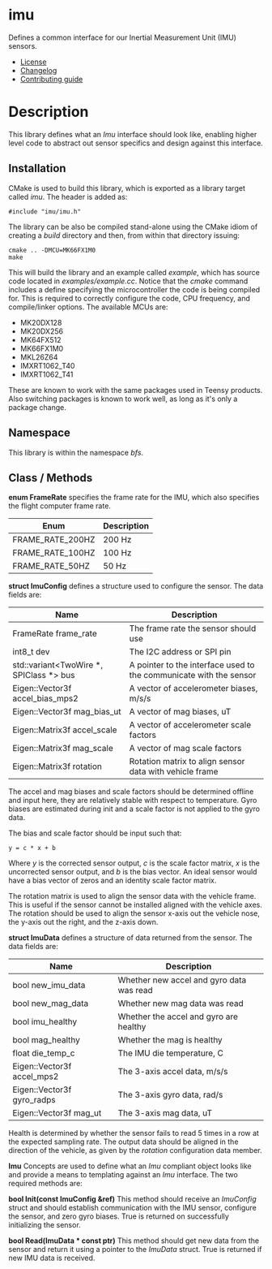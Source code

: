 # imu
Defines a common interface for our Inertial Measurement Unit (IMU) sensors.
   * [License](LICENSE.md)
   * [Changelog](CHANGELOG.md)
   * [Contributing guide](CONTRIBUTING.md)

# Description
This library defines what an *Imu* interface should look like, enabling higher level code to abstract out sensor specifics and design against this interface.

## Installation
CMake is used to build this library, which is exported as a library target called *imu*. The header is added as:

```
#include "imu/imu.h"
```

The library can be also be compiled stand-alone using the CMake idiom of creating a *build* directory and then, from within that directory issuing:

```
cmake .. -DMCU=MK66FX1M0
make
```

This will build the library and an example called *example*, which has source code located in *examples/example.cc*. Notice that the *cmake* command includes a define specifying the microcontroller the code is being compiled for. This is required to correctly configure the code, CPU frequency, and compile/linker options. The available MCUs are:
   * MK20DX128
   * MK20DX256
   * MK64FX512
   * MK66FX1M0
   * MKL26Z64
   * IMXRT1062_T40
   * IMXRT1062_T41

These are known to work with the same packages used in Teensy products. Also switching packages is known to work well, as long as it's only a package change.

## Namespace
This library is within the namespace *bfs*.

## Class / Methods

**enum FrameRate** specifies the frame rate for the IMU, which also specifies the flight computer frame rate.

| Enum | Description |
| --- | --- |
| FRAME_RATE_200HZ | 200 Hz |
| FRAME_RATE_100HZ | 100 Hz |
| FRAME_RATE_50HZ | 50 Hz |

**struct ImuConfig** defines a structure used to configure the sensor. The data fields are:

| Name | Description |
| --- | --- |
| FrameRate frame_rate | The frame rate the sensor should use |
| int8_t dev | The I2C address or SPI pin |
| std::variant<TwoWire &ast;, SPIClass &ast;> bus | A pointer to the interface used to the communicate with the sensor |
| Eigen::Vector3f accel_bias_mps2 | A vector of accelerometer biases, m/s/s |
| Eigen::Vector3f mag_bias_ut | A vector of mag biases, uT |
| Eigen::Matrix3f accel_scale | A vector of accelerometer scale factors |
| Eigen::Matrix3f mag_scale | A vector of mag scale factors |
| Eigen::Matrix3f rotation | Rotation matrix to align sensor data with vehicle frame |

The accel and mag biases and scale factors should be determined offline and input here, they are relatively stable with respect to temperature. Gyro biases are estimated during init and a scale factor is not applied to the gyro data.

The bias and scale factor should be input such that:

```
y = c * x + b
```

Where *y* is the corrected sensor output, *c* is the scale factor matrix, *x* is the uncorrected sensor output, and *b* is the bias vector. An ideal sensor would have a bias vector of zeros and an identity scale factor matrix. 

The rotation matrix is used to align the sensor data with the vehicle frame. This is useful if the sensor cannot be installed aligned with the vehicle axes. The rotation should be used to align the sensor x-axis out the vehicle nose, the y-axis out the right, and the z-axis down.

**struct ImuData** defines a structure of data returned from the sensor. The data fields are:

| Name | Description |
| --- | --- |
| bool new_imu_data | Whether new accel and gyro data was read |
| bool new_mag_data | Whether new mag data was read |
| bool imu_healthy | Whether the accel and gyro are healthy |
| bool mag_healthy | Whether the mag is healthy |
| float die_temp_c | The IMU die temperature, C |
| Eigen::Vector3f accel_mps2 | The 3-axis accel data, m/s/s |
| Eigen::Vector3f gyro_radps | The 3-axis gyro data, rad/s |
| Eigen::Vector3f mag_ut | The 3-axis mag data, uT |

Health is determined by whether the sensor fails to read 5 times in a row at the expected sampling rate. The output data should be aligned in the direction of the vehicle, as given by the *rotation* configuration data member.

**Imu** Concepts are used to define what an *Imu* compliant object looks like and provide a means to templating against an *Imu* interface. The two required methods are:

**bool Init(const ImuConfig &ref)** This method should receive an *ImuConfig* struct and should establish communication with the IMU sensor, configure the sensor, and zero gyro biases. True is returned on successfully initializing the sensor.

**bool Read(ImuData &ast; const ptr)** This method should get new data from the sensor and return it using a pointer to the *ImuData* struct. True is returned if new IMU data is received.

